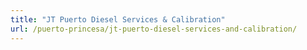 ```yaml
---
title: "JT Puerto Diesel Services & Calibration"
url: /puerto-princesa/jt-puerto-diesel-services-and-calibration/
---
```

